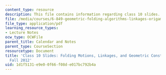 ```yaml
---
content_type: resource
description: This file contains information regarding class 10 slides.
file: /media/courses/6-849-geometric-folding-algorithms-linkages-origami-polyhedra-fall-2012/1d1f5131e9e00f66f08de017bc792b4a_MIT6_849F12_slidesC10.pdf
file_type: application/pdf
learning_resource_types:
- Lecture Notes
ocw_type: OCWFile
parent_title: Calendar and Notes
parent_type: CourseSection
resourcetype: Document
title: 'Class 10 Slides: Folding Motions, Linkages, and Geometric Construction, 6.849
  Fall 2012'
uid: 1d1f5131-e9e0-0f66-f08d-e017bc792b4a
---
```

